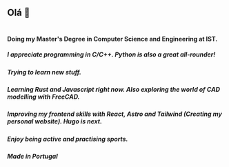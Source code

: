 ## Olá 👋
#
#### Doing my Master's Degree in Computer Science and Engineering at IST.
##### I appreciate programming in C/C++. Python is also a great all-rounder!
##### Trying to learn new stuff.
##### Learning Rust and Javascript right now. Also exploring the world of CAD modelling with FreeCAD.
##### Improving my frontend skills with React, Astro and Tailwind (Creating my personal website). Hugo is next.
##### Enjoy being active and practising sports.
##### Made in Portugal
#
